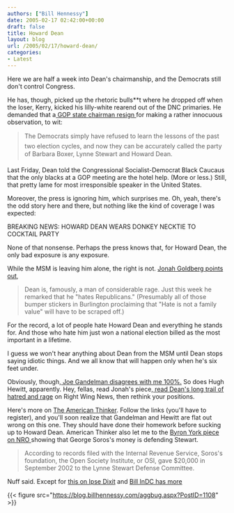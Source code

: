 ```yaml
---
authors: ["Bill Hennessy"]
date: 2005-02-17 02:42:00+00:00
draft: false
title: Howard Dean
layout: blog
url: /2005/02/17/howard-dean/
categories:
- Latest
---
```


Here we are half a week into Dean's chairmanship, and the Democrats still don't control Congress. 




He has, though, picked up the rhetoric bulls**t where he dropped off when the loser, Kerry, kicked his lilly-white rearend out of the DNC primaries. He demanded that a[ GOP state chairman resign ](https://www.nationalreview.com/beltway/056387.html)for making a rather innocuous observation, to wit:




> 

> 
> The Democrats simply have refused to learn the lessons of the past two election cycles, and now they can be accurately called the party of Barbara Boxer, Lynne Stewart and Howard Dean.
> 
> 




Last Friday, Dean told the Congressional Socialist-Democrat Black Caucaus that the only blacks at a GOP meeting are the hotel help. (More or less.) Still, that pretty lame for most irresponsible speaker in the United States.




Moreover, the press is ignoring him, which surprises me. Oh, yeah, there's the odd story here and there, but nothing like the kind of coverage I was expected:




BREAKING NEWS: HOWARD DEAN WEARS DONKEY NECKTIE TO COCKTAIL PARTY




None of that nonsense. Perhaps the press knows that, for Howard Dean, the only bad exposure is any exposure. 




While the MSM is leaving him alone, the right is not. [ Jonah Goldberg points out](https://www.nationalreview.com/goldberg/goldberg200502161204.asp), 




> 

> 
> Dean is, famously, a man of considerable rage. Just this week he remarked that he "hates Republicans." (Presumably all of those bumper stickers in Burlington proclaiming that "Hate is not a family value" will have to be scraped off.) 
> 
> 




For the record, a lot of people hate Howard Dean and everything he stands for. And those who hate him just won a national election billed as the most important in a lifetime. 




I guess we won't hear anything about Dean from the MSM until Dean stops saying idiotic things. And we all know that will happen only when he's six feet under. 




Obviously, though,[ Joe Gandelman disagrees with me 100%.](https://www.themoderatevoice.com/posts/1108594100.shtml) So does Hugh Hewitt, apparently. Hey, fellas, read Jonah's piece,[ read Dean's long trail of hatred and rage](https://www.rightwingnews.com/archives/week_2005_02_13.PHP#003470) on Right Wing News, then rethink your positions.




Here's more on [The American Thinker](https://www.americanthinker.com/comments.php?comments_id=1636). Follow the links (you'll have to register), and you'll soon realize that Gandelman and Hewitt are flat out wrong on this one. They should have done their homework before sucking up to Howard Dean. American Thinker also let me to the [Byron York piece on NRO ](https://www.nationalreview.com/york/york200502170843.asp)showing that George Soros's money is defending Stewart.




> 

> 
> According to records filed with the Internal Revenue Service, Soros's foundation, the Open Society Institute, or OSI, gave $20,000 in September 2002 to the Lynne Stewart Defense Committee.
> 
> 




Nuff said. Except for [this on Ipse Dixit](https://www.cdharris.net/archives/2005_02.html#004349) and [Bill InDC has more](https://www.indcjournal.com/archives/001570.php)

{{< figure src="https://blog.billhennessy.com/aggbug.aspx?PostID=1108" >}}

